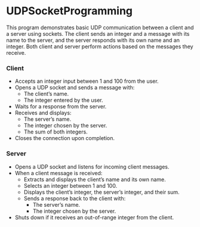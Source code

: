 # UDPSocketProgramming

This program demonstrates basic UDP communication between a client and a server using sockets. The client sends an integer and a message with its name to the server, and the server responds with its own name and an integer. Both client and server perform actions based on the messages they receive.

### Client
- Accepts an integer input between 1 and 100 from the user.
- Opens a UDP socket and sends a message with:
  - The client’s name.
  - The integer entered by the user.
- Waits for a response from the server.
- Receives and displays:
  - The server’s name.
  - The integer chosen by the server.
  - The sum of both integers.
- Closes the connection upon completion.

### Server
- Opens a UDP socket and listens for incoming client messages.
- When a client message is received:
  - Extracts and displays the client’s name and its own name.
  - Selects an integer between 1 and 100.
  - Displays the client’s integer, the server’s integer, and their sum.
  - Sends a response back to the client with:
    - The server’s name.
    - The integer chosen by the server.
- Shuts down if it receives an out-of-range integer from the client.
